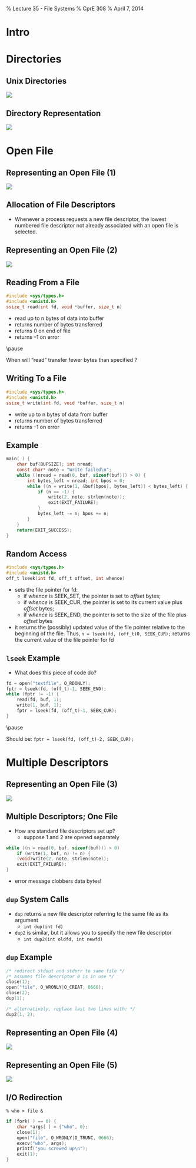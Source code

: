 % Lecture 35 -  File Systems
% CprE 308
% April 7, 2014

# Intro

# Directories

## Unix Directories
![](img/dirs.png)

## Directory Representation
![](img/dir_rep.png)

# Open File

## Representing an Open File (1)
![](img/open1.png)

## Allocation of File Descriptors
 - Whenever a process requests a new file descriptor, the lowest numbered file descriptor not already associated with an open file is selected.

## Representing an Open File (2)
<!---
(Book page 793)
Why not just point directly to the active inode?
 - every fd has file position.
Where to store file poistion - in i-node table?
 - No, if two or more unrelated processes open same file, each has own file position.
Why not store directly in file descriptor table?
 - Obscure example of forking shell script


-->
![](img/open2.png)

## Reading From a File
```c
#include <sys/types.h>
#include <unistd.h>
ssize_t read(int fd, void *buffer, size_t n)
```

 - read up to n bytes of data into buffer
 - returns number of bytes transferred
 - returns 0 on end of file
 - returns –1 on error

\pause

When will “read” transfer fewer bytes than specified ?

## Writing To a File
```c
#include <sys/types.h>
#include <unistd.h>
ssize_t write(int fd, void *buffer, size_t n)
```

 - write up to n bytes of data from buffer
 - returns number of bytes transferred
 - returns –1 on error

## Example
```c
main( ) {
    char buf[BUFSIZE]; int nread;
    const char* note = "Write failed\n";
    while ((nread = read(0, buf, sizeof(buf))) > 0) {
        int bytes_left = nread; int bpos = 0;
        while ((n = write(1, &buf[bpos], bytes_left)) < bytes_left) {
            if (n == -1) {
                write(2, note, strlen(note));
                exit(EXIT_FAILURE);
            }
            bytes_left -= n; bpos += n;
        }
    }
    return(EXIT_SUCCESS);
}
```

## Random Access
```c
#include <sys/types.h>
#include <unistd.h>
off_t lseek(int fd, off_t offset, int whence)
```

 - sets the file pointer for fd:
    - if *whence* is SEEK_SET, the pointer is set to *offset* bytes;
    - if *whence* is SEEK_CUR, the pointer is set to its current value plus *offset* bytes;
    - if *whence* is SEEK_END, the pointer is set to the size of the file plus *offset* bytes
 - it returns the (possibly) updated value of the file pointer relative to the beginning of the file. Thus, `n = lseek(fd, (off_t)0, SEEK_CUR);` returns the current value of the file pointer for fd

## `lseek` Example
<!---
Sort of a trick question.  Nothing.  Seek should be -2.
-->
 - What does this piece of code do?

```c
fd = open("textfile", O_RDONLY); 
fptr = lseek(fd, (off_t)-1, SEEK_END);
while (fptr != -1) {
    read(fd, buf, 1);
    write(1, buf, 1); 
    fptr = lseek(fd, (off_t)-1, SEEK_CUR);
}
```

\pause

Should be: `fptr = lseek(fd, (off_t)-2, SEEK_CUR);`

# Multiple Descriptors

## Representing an Open File (3)
![](img/open3.png)

## Multiple Descriptors; One File
 - How are standard file descriptors set up?
    - suppose 1 and 2 are opened separately

```c
while ((n = read(0, buf, sizeof(buf))) > 0)
    if (write(1, buf, n) != n) {
    (void)write(2, note, strlen(note));
    exit(EXIT_FAILURE);
}
```

 - error message clobbers data bytes!

## `dup` System Calls
 - `dup` returns a new file descriptor referring to the same file as its argument
    - `int dup(int fd)`
 - `dup2` is similar, but it allows you to specify the new file descriptor
    - `int dup2(int oldfd, int newfd)`

## `dup` Example
```c
/* redirect stdout and stderr to same file */
/* assumes file descriptor 0 is in use */
close(1);
open("file", O_WRONLY|O_CREAT, 0666);
close(2);
dup(1);

/* alternatively, replace last two lines with: */
dup2(1, 2);
```

## Representing an Open File (4)
![](img/open4.png)

## Representing an Open File (5)
![](img/open5.png)

## I/O Redirection
`% who > file &`

```c
if (fork( ) == 0) {
    char *args[ ] = {"who", 0};
    close(1);
    open("file", O_WRONLY|O_TRUNC, 0666);
    execv("who", args);
    printf("you screwed up\n");
    exit(1);
}
```

